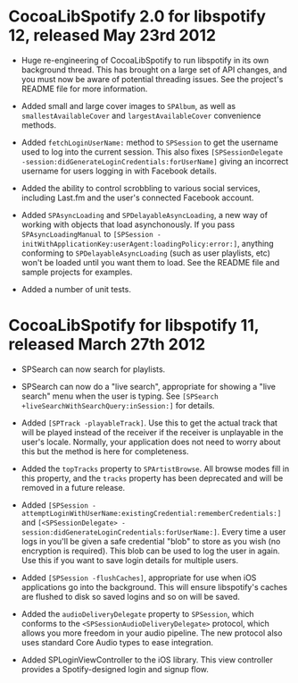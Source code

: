 CocoaLibSpotify 2.0 for libspotify 12, released May 23rd 2012
=============================================================

* Huge re-engineering of CocoaLibSpotify to run libspotify in its own background thread. This has brought on a large set of API changes, and you must now be aware of potential threading issues. See the project's README file for more information.

* Added small and large cover images to `SPAlbum`, as well as `smallestAvailableCover` and `largestAvailableCover` convenience methods.

* Added `fetchLoginUserName:` method to `SPSession` to get the username used to log into the current session. This also fixes `[SPSessionDelegate -session:didGenerateLoginCredentials:forUserName]` giving an incorrect username for users logging in with Facebook details.

* Added the ability to control scrobbling to various social services, including Last.fm and the user's connected Facebook account.

* Added `SPAsyncLoading` and `SPDelayableAsyncLoading`, a new way of working with objects that load asynchonously. If you pass `SPAsyncLoadingManual` to `[SPSession -initWithApplicationKey:userAgent:loadingPolicy:error:]`, anything conforming to `SPDelayableAsyncLoading` (such as user playlists, etc) won't be loaded until you want them to load. See the README file and sample projects for examples.

* Added a number of unit tests.


CocoaLibSpotify for libspotify 11, released March 27th 2012
===========================================================

* SPSearch can now search for playlists.

* SPSearch can now do a "live search", appropriate for showing a "live search" menu when the user is typing. See `[SPSearch +liveSearchWithSearchQuery:inSession:]` for details.

* Added `[SPTrack -playableTrack]`. Use this to get the actual track that will be played instead of the receiver if the receiver is unplayable in the user's locale.  Normally, your application does not need to worry about this but the method is here for completeness.

* Added the `topTracks` property to `SPArtistBrowse`. All browse modes fill in this property, and the `tracks` property has been deprecated and will be removed in a future release.

* Added `[SPSession -attemptLoginWithUserName:existingCredential:rememberCredentials:]` and `[<SPSessionDelegate> -session:didGenerateLoginCredentials:forUserName:]`. Every time a user logs in you'll be given a safe credential "blob" to store as you wish (no encryption is required). This blob can be used to log the user in again. Use this if you want to save login details for multiple users.

* Added `[SPSession -flushCaches]`, appropriate for use when iOS applications go into the background. This will ensure libspotify's caches are flushed to disk so saved logins and so on will be saved.

* Added the `audioDeliveryDelegate` property to `SPSession`, which conforms to the `<SPSessionAudioDeliveryDelegate>` protocol, which allows you more freedom in your audio pipeline. The new protocol also uses standard Core Audio types to ease integration.

* Added SPLoginViewController to the iOS library. This view controller provides a Spotify-designed login and signup flow.